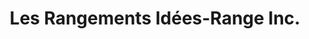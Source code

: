 ---
title: "Les Rangements Idées-Range Inc."
url: /laval/les-rangements-idees-range-inc/
shop: furniture
---